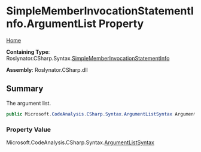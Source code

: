 # SimpleMemberInvocationStatementInfo\.ArgumentList Property

[Home](../../../../../README.md)

**Containing Type**: Roslynator\.CSharp\.Syntax\.[SimpleMemberInvocationStatementInfo](../README.md)

**Assembly**: Roslynator\.CSharp\.dll

## Summary

The argument list\.

```csharp
public Microsoft.CodeAnalysis.CSharp.Syntax.ArgumentListSyntax ArgumentList { get; }
```

### Property Value

Microsoft\.CodeAnalysis\.CSharp\.Syntax\.[ArgumentListSyntax](https://docs.microsoft.com/en-us/dotnet/api/microsoft.codeanalysis.csharp.syntax.argumentlistsyntax)

